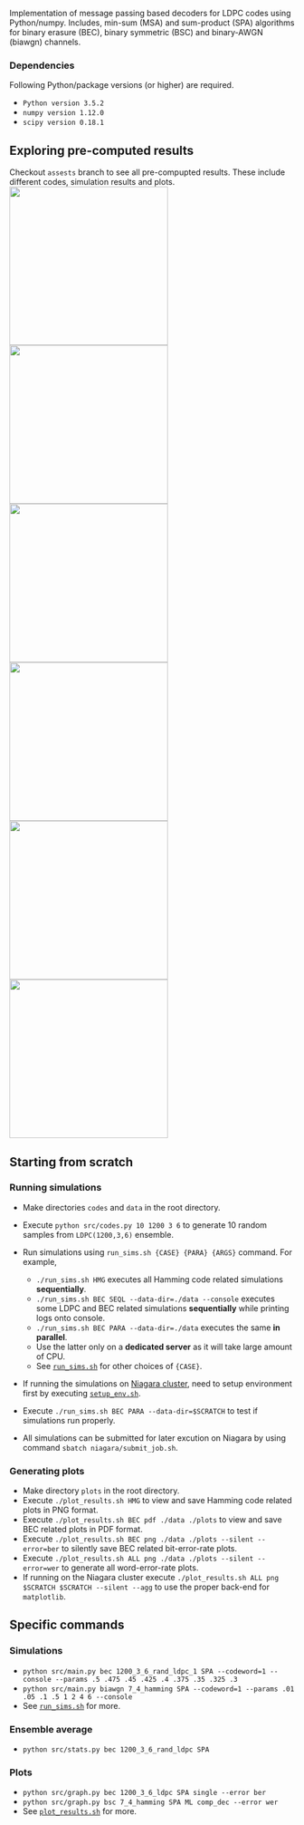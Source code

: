 Implementation of message passing based decoders for LDPC codes using Python/numpy. 
Includes, min-sum (MSA) and sum-product (SPA) algorithms for binary erasure (BEC), binary symmetric (BSC) and binary-AWGN (biawgn) channels.

### Dependencies
Following Python/package versions (or higher) are required.
* `Python version 3.5.2`
* `numpy version 1.12.0`
* `scipy version 0.18.1`


## Exploring pre-computed results
Checkout `assests` branch to see all pre-compupted results. These include different codes, simulation results and plots.
<img src="../assets/plots/BIAWGN_MSA_ensemble.png?raw=true" width="280" />
<img src="../assets/plots/BSC_SPA_compare.png?raw=true" width="280" />
<img src="../assets/plots/MSA_SPA_BIAWGN.png?raw=true" width="280" />
<img src="../assets/plots/BEC_compare.png?raw=true" width="280" />
<img src="../assets/plots/BEC_max_iter.png?raw=true" width="280" />
<img src="../assets/plots/HMG_BIAWGN.png?raw=true" width="280" />


## Starting from scratch

### Running simulations
* Make directories `codes` and `data` in the root directory.
* Execute `python src/codes.py 10 1200 3 6` to generate 10 random samples from `LDPC(1200,3,6)` ensemble.
* Run simulations using `run_sims.sh {CASE} {PARA} {ARGS}` command. For example,
  * `./run_sims.sh HMG` executes all Hamming code related simulations **sequentially**.
  * `./run_sims.sh BEC SEQL --data-dir=./data --console` executes some LDPC and BEC related simulations **sequentially** while printing logs onto console.
  * `./run_sims.sh BEC PARA --data-dir=./data` executes the same **in parallel**.
  * Use the latter only on a **dedicated server** as it will take large amount of CPU.
  * See [`run_sims.sh`](../master/run_sims.sh) for other choices of `{CASE}`.

* If running the simulations on [Niagara cluster](https://docs.computecanada.ca/wiki/Niagara), need to setup environment first by executing [`setup_env.sh`](../master/niagara/setup_env.sh).
* Execute `./run_sims.sh BEC PARA --data-dir=$SCRATCH` to test if simulations run properly.
* All simulations can be submitted for later excution on Niagara by using command `sbatch niagara/submit_job.sh`.


### Generating plots
* Make directory `plots` in the root directory.
* Execute  `./plot_results.sh HMG`  to view and save Hamming code related plots in PNG format.
* Execute `./plot_results.sh BEC pdf ./data ./plots` to view and save BEC related plots in PDF format.
* Execute `./plot_results.sh BEC png ./data ./plots --silent --error=ber` to silently save BEC related bit-error-rate plots.
* Execute `./plot_results.sh ALL png ./data ./plots --silent --error=wer` to generate all word-error-rate plots.
* If running on the Niagara cluster execute `./plot_results.sh ALL png $SCRATCH $SCRATCH --silent --agg` to use the proper back-end for `matplotlib`.


## Specific commands

### Simulations
* `python src/main.py bec 1200_3_6_rand_ldpc_1 SPA --codeword=1 --console --params .5 .475 .45 .425 .4 .375 .35 .325 .3`
* `python src/main.py biawgn 7_4_hamming SPA --codeword=1 --params .01 .05 .1 .5 1 2 4 6 --console`
* See [`run_sims.sh`](../master/run_sims.sh) for more.

### Ensemble average
* `python src/stats.py bec 1200_3_6_rand_ldpc SPA`

### Plots
* `python src/graph.py bec 1200_3_6_ldpc SPA single --error ber`
* `python src/graph.py bsc 7_4_hamming SPA ML comp_dec --error wer`
* See [`plot_results.sh`](../master/plot_results.sh) for more.

